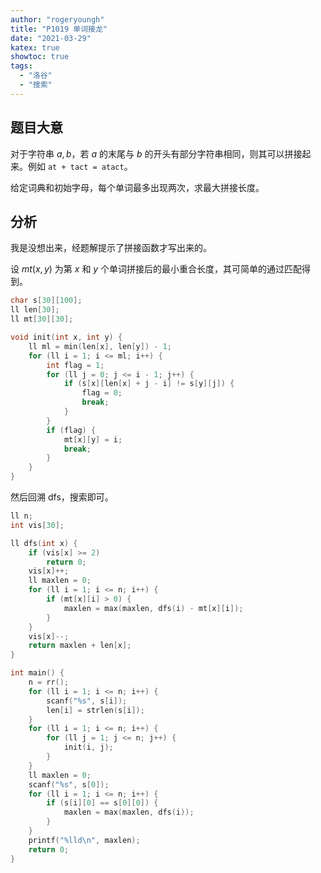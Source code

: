```yaml
---
author: "rogeryoungh"
title: "P1019 单词接龙"
date: "2021-03-29"
katex: true
showtoc: true
tags:
  - "洛谷"
  - "搜索"
---
```


## 题目大意

对于字符串 $a,b$，若 $a$ 的末尾与 $b$ 的开头有部分字符串相同，则其可以拼接起来。例如 `at + tact = atact`。

给定词典和初始字母，每个单词最多出现两次，求最大拼接长度。

## 分析

我是没想出来，经题解提示了拼接函数才写出来的。

设 $mt(x,y)$ 为第 $x$ 和 $y$ 个单词拼接后的最小重合长度，其可简单的通过匹配得到。

```cpp
char s[30][100];
ll len[30];
ll mt[30][30];

void init(int x, int y) {
	ll ml = min(len[x], len[y]) - 1;
	for (ll i = 1; i <= ml; i++) {
		int flag = 1;
		for (ll j = 0; j <= i - 1; j++) {
			if (s[x][len[x] + j - i] != s[y][j]) {
				flag = 0;
				break;
			}
		}
		if (flag) {
			mt[x][y] = i;
			break;
		}
	}
}
```

然后回溯 dfs，搜索即可。

```cpp
ll n;
int vis[30];

ll dfs(int x) {
	if (vis[x] >= 2)
		return 0;
	vis[x]++;
	ll maxlen = 0;
	for (ll i = 1; i <= n; i++) {
		if (mt[x][i] > 0) {
			maxlen = max(maxlen, dfs(i) - mt[x][i]);
		}
	}
	vis[x]--;
	return maxlen + len[x];
}

int main() {
	n = rr();
	for (ll i = 1; i <= n; i++) {
		scanf("%s", s[i]);
		len[i] = strlen(s[i]);
	}
	for (ll i = 1; i <= n; i++) {
		for (ll j = 1; j <= n; j++) {
			init(i, j);
		}
	}
	ll maxlen = 0;
	scanf("%s", s[0]);
	for (ll i = 1; i <= n; i++) {
		if (s[i][0] == s[0][0]) {
			maxlen = max(maxlen, dfs(i));
		}
	}
	printf("%lld\n", maxlen);
	return 0;
}
```

